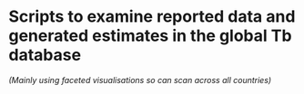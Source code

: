 # Scripts to examine reported data and generated estimates in the global Tb database

*(Mainly using faceted visualisations so can scan across all countries)*


